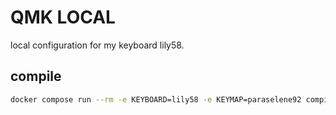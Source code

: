 # QMK LOCAL

local configuration for my keyboard lily58.

## compile

```bash
docker compose run --rm -e KEYBOARD=lily58 -e KEYMAP=paraselene92 compile
```

